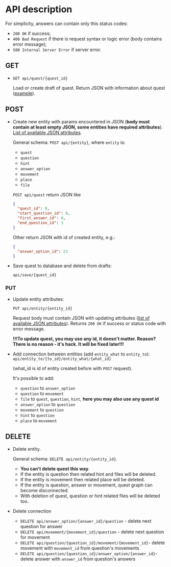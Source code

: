 # API description
For simplicity, answers can contain only this status codes:
* `200 OK` if success;
* `400 Bad Request` if there is request syntax or logic error (body contains error message);
* `500 Internal Server Error` if server error.

## GET
* `GET api/quest/{quest_id}`

    Load or create draft of quest.
Return JSON with information about quest ([example](example.md)).

## POST
* Create new entity with params encountered in JSON 
  (**body must contain at least empty JSON, some 
  entities have required attributes**). 
  [List of available JSON attributes](available_attrs.md).

  General schema:
  `POST api/{entity}`, where `entity` is:
  * `quest`
  * `question`
  * `hint`
  * `answer_option`
  * `movement`
  * `place`
  * `file`

  `POST api/quest` return JSON like
    ```json
    {
      "quest_id": 0,
      "start_question_id": 0,
      "first_answer_id": 0,
      "end_question_id": 1
    } 
    ```
  Other return JSON with id of created entity, e.g.:
  ```json
  {
    "answer_option_id": 23
  }
  ```
  
* Save quest to database and delete from drafts:

    `api/save/{quest_id}`

### PUT
* Update entity attributes:

    `PUT api/entity/{entity_id}`
    
    Request body must contain JSON with updating 
attributes ([list of available JSON attributes](available_attrs.md)).
Returns `200 OK` if success or status code with error message.
    
  **!!!To update quest, you may use any id, it doesn't matter.
        Reason? There is no reason - it's hack. It will be fixed later!!!**
* Add connection between entities
  (add `entity_what` to `entity_to`):
    `api/entity_to/{to_id}/entity_what/{what_id}`

    (what_id is id of entity created before with `POST` request).
    
    It's possible to add:
    * `question` to `answer_option`
    * `question` to `movement`
    * `file` to `quest`, `question`, `hint`, **here you may also use any quest id**
    * `answer_option` to `question`
    * `movement` to `question`
    * `hint` to `question`
    * `place` to `movement`
  
## DELETE
* Delete entity.

  General schema: `DELETE api/entity/{entity_id}`.

  * **You can't delete quest this way**.
  * If the entity is question then related hint and files will be deleted.
  * If the entity is  movement then related place 
  will be deleted.
  * If the entity is question, answer or movement, quest graph
  can become disconnected.
  * With deletion of quest, question or hint related files 
  will be deleted too.

* Delete connection
  * `DELETE api/answer_option/{answer_id}/question` - 
  delete next question for answer
  * `DELETE api/mvoement/{movement_id}/question` - 
  delete next question for movement
  * `DELETE api/question/{question_id}/movement/{movement_id}`-
  delete movement with `movement_id` from question's movements
  * `DELETE api/question/{question_id}/answer_option/{answer_id}`-
  delete answer with `answer_id` from question's answers